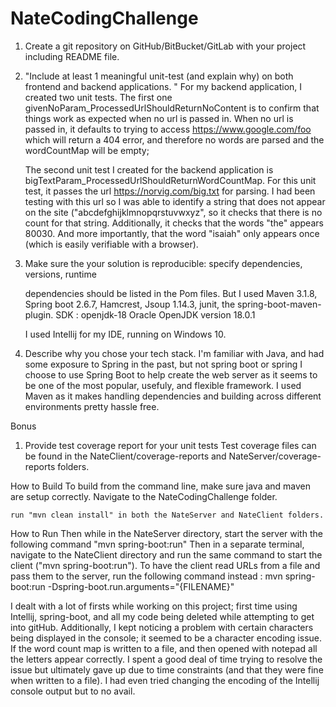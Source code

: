 # NateCodingChallenge
1. Create a git repository on GitHub/BitBucket/GitLab with your project including README file. 
2. "Include at least 1 meaningful unit-test (and explain why) on both frontend and backend applications. "
	For my backend application, I created two unit tests. The first one givenNoParam_ProcessedUrlShouldReturnNoContent is to confirm that things work as expected when no url is passed in.
	When no url is passed in, it defaults to trying to access https://www.google.com/foo which will return a 404 error, and therefore no words are parsed and the wordCountMap will be empty;
	
	The second unit test I created for the backend application is bigTextParam_ProcessedUrlShouldReturnWordCountMap. For this unit test, it passes the url https://norvig.com/big.txt for parsing.
	I had been testing with this url so I was able to identify a string that does not appear on the site ("abcdefghijklmnopqrstuvwxyz", so it checks that there is no count for that string.
	Additionally, it checks that the words "the" appears 80030. And more importantly, that the word "isaiah" only appears once (which is easily verifiable with a browser).

3. Make sure the your solution is reproducible: specify dependencies, versions, runtime 

	dependencies should be listed in the Pom files. But I used Maven 3.1.8, Spring boot 2.6.7, Hamcrest, Jsoup 1.14.3, junit, the spring-boot-maven-plugin.
	SDK : openjdk-18 Oracle OpenJDK version 18.0.1

	I used Intellij for my IDE, running on Windows 10. 


4. Describe why you chose your tech stack. 
	I'm familiar with Java, and had some exposure to Spring in the past, but not spring boot or spring 
	I choose to use Spring Boot to help create the web server as it seems to be one of the most popular, usefuly, and flexible framework.
	I used Maven as it makes handling dependencies and building across different environments pretty hassle free. 
	
	
Bonus 
1. Provide test coverage report for your unit tests 
	Test coverage files can be found in the NateClient/coverage-reports and NateServer/coverage-reports folders. 

How to Build
	To build from the command line, make sure java and maven are setup correctly. Navigate to the NateCodingChallenge folder.

	run "mvn clean install" in both the NateServer and NateClient folders.

How to Run
	Then while in the NateServer directory, start the server with the following command "mvn spring-boot:run"
	Then in a separate terminal, navigate to the NateClient directory and run the same command to start the client ("mvn spring-boot:run").
	To have the client read URLs from a file and pass them to the server, run the following command instead : mvn spring-boot:run -Dspring-boot.run.arguments="{FILENAME}"
	
I dealt with a lot of firsts while working on this project; first time using Intellij, spring-boot, and all my code being deleted while attempting to get into gitHub.
Additionally, I kept noticing a problem with certain characters being displayed in the console; it seemed to be a character encoding issue. If the word count map is written to a file, and then opened
with notepad all the letters appear correctly. I spent a good deal of time trying to resolve the issue but ultimately gave up due to time constraints (and that they were fine when written to a file).
I had even tried changing the encoding of the Intellij console output but to no avail.


